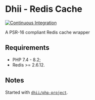 # Dhii - Redis Cache
[![Continuous Integration](https://github.com/dhii/redis-cache/actions/workflows/continuous-integration.yml/badge.svg)](https://github.com/dhii/redis-cache/actions/workflows/continuous-integration.yml)

A PSR-16 compliant Redis cache wrapper

## Requirements
- PHP 7.4 - 8.2;
- Redis >= 2.6.12.

## Notes
Started with [`dhii/php-project`][].


[`dhii/php-project`]: https://github.com/Dhii/php-project
